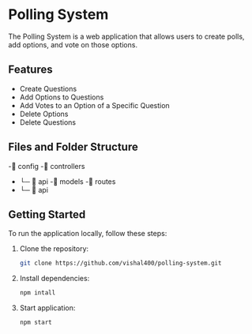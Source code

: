 # Polling System

The Polling System is a web application that allows users to create polls, add options, and vote on those options.

## Features
- Create Questions
- Add Options to Questions
- Add Votes to an Option of a Specific Question
- Delete Options
- Delete Questions

## Files and Folder Structure
-📂 config
-📂 controllers
-  └─ 📂 api
-📂 models
-📂 routes
-  └─ 📂 api

## Getting Started
To run the application locally, follow these steps:

1. Clone the repository:
   ```bash
   git clone https://github.com/vishal400/polling-system.git
   ```
2. Install dependencies:
   ```bash
   npm intall
   ```
3. Start application:
   ```bash
   npm start
   ```
